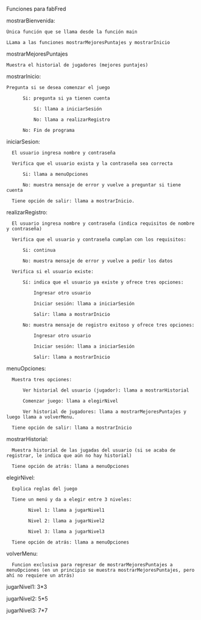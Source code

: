 Funciones para fabFred

mostrarBienvenida: 

    Única función que se llama desde la función main
    
    LLama a las funciones mostrarMejoresPuntajes y mostrarInicio

    
mostrarMejoresPuntajes

    Muestra el historial de jugadores (mejores puntajes)

    
mostrarInicio:

    Pregunta si se desea comenzar el juego
    
          Si: pregunta si ya tienen cuenta
          
              Sí: llama a iniciarSesión
              
              No: llama a realizarRegistro
              
          No: Fin de programa

          
iniciarSesion:

      El usuario ingresa nombre y contraseña
      
      Verifica que el usuario exista y la contraseña sea correcta
      
          Si: llama a menuOpciones
          
          No: muestra mensaje de error y vuelve a preguntar si tiene cuenta

      Tiene opción de salir: llama a mostrarInicio.


realizarRegistro:

      El usuario ingresa nombre y contraseña (indica requisitos de nombre y contraseña)
  
      Verifica que el usuario y contraseña cumplan con los requisitos:

          Si: continua
          
          No: muestra mensaje de error y vuelve a pedir los datos
      
      Verifica si el usuario existe:
          
          Sí: indica que el usuario ya existe y ofrece tres opciones:
              
              Ingresar otro usuario

              Iniciar sesión: llama a iniciarSesión
              
              Salir: llama a mostrarInicio

          No: muestra mensaje de registro exitoso y ofrece tres opciones: 

              Ingresar otro usuario

              Iniciar sesión: llama a iniciarSesión

              Salir: llama a mostrarInicio


menuOpciones: 
      
      Muestra tres opciones: 
          
          Ver historial del usuario (jugador): llama a mostrarHistorial
          
          Comenzar juego: llama a elegirNivel

          Ver historial de jugadores: llama a mostrarMejoresPuntajes y luego llama a volverMenu.

      Tiene opción de salir: llama a mostrarInicio


mostrarHistorial:
      
      Muestra historial de las jugadas del usuario (si se acaba de registrar, le indica que aún no hay historial)
      
      Tiene opción de atrás: llama a menuOpciones


elegirNivel:
     
      Explica reglas del juego
      
      Tiene un menú y da a elegir entre 3 niveles:
              
            Nivel 1: llama a jugarNivel1
            
            Nivel 2: llama a jugarNivel2

            Nivel 3: llama a jugarNivel3
      
      Tiene opción de atrás: llama a menuOpciones


volverMenu: 

      Funcion exclusiva para regresar de mostrarMejoresPuntajes a menuOpciones (en un principio se muestra mostrarMejoresPuntajes, pero ahí no requiere un atrás)


jugarNivel1: 3*3


jugarNivel2: 5*5


jugarNivel3: 7*7
